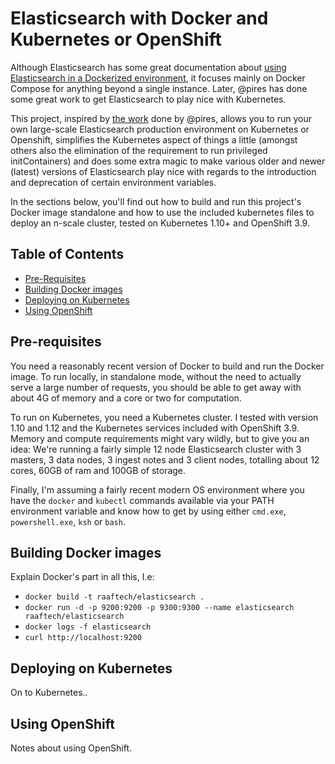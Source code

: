 # Elasticsearch with Docker and Kubernetes or OpenShift

Although Elasticsearch has some great documentation about [using Elasticsearch in a Dockerized environment](https://www.elastic.co/guide/en/elasticsearch/reference/current/docker.html), it focuses mainly on Docker Compose for anything beyond a single instance. Later, @pires has done some great work to get Elasticsearch to play nice with Kubernetes.

This project, inspired by [the work](/pires/kubernetes-elasticsearch-cluster) done by @pires, allows you to run your own large-scale Elasticsearch production environment on Kubernetes or Openshift, simplifies the Kubernetes aspect of things a little (amongst others also the elimination of the requirement to run privileged initContainers) and does some extra magic to make various older and newer (latest) versions of Elasticsearch play nice with regards to the introduction and deprecation of certain environment variables.

In the sections below, you'll find out how to build and run this project's Docker image standalone and how to use the included kubernetes files to deploy an n-scale cluster, tested on Kubernetes 1.10+ and OpenShift 3.9.

## Table of Contents

* [Pre-Requisites](#prereqs)
* [Building Docker images](#docker)
* [Deploying on Kubernetes](#kubernetes)
* [Using OpenShift](#openshift)

<a id="prereqs">

## Pre-requisites

You need a reasonably recent version of Docker to build and run the Docker image. To run locally, in standalone mode, without the need to actually serve a large number of requests, you should be able to get away with about 4G of memory and a core or two for computation.

To run on Kubernetes, you need a Kubernetes cluster. I tested with version 1.10 and 1.12 and the Kubernetes services included with OpenShift 3.9. Memory and compute requirements might vary wildly, but to give you an idea: We're running a fairly simple 12 node Elasticsearch cluster with 3 masters, 3 data nodes, 3 ingest notes and 3 client nodes, totalling about 12 cores, 60GB of ram and 100GB of storage.

Finally, I'm assuming a fairly recent modern OS environment where you have the `docker` and `kubectl` commands available via your PATH environment variable and know how to get by using either `cmd.exe`, `powershell.exe`, `ksh` or `bash`.


<a id="docker">

## Building Docker images

Explain Docker's part in all this, I.e:

 * `docker build -t raaftech/elasticsearch .`
 * `docker run -d -p 9200:9200 -p 9300:9300 --name elasticsearch raaftech/elasticsearch`
 * `docker logs -f elasticsearch`
 * `curl http://localhost:9200`


<a id="kubernetes">

## Deploying on Kubernetes

On to Kubernetes..


<a id="openshift">

## Using OpenShift

Notes about using OpenShift.
